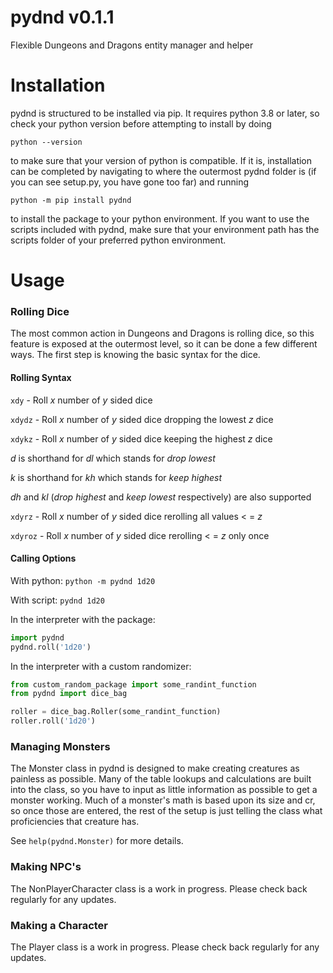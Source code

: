 # pydnd v0.1.1
Flexible Dungeons and Dragons entity manager and helper
# Installation
pydnd is structured to be installed via pip. It requires python 3.8 or later,
so check your python version before attempting to install by doing

`python --version`

to make sure that your version of python is compatible. If it is, installation
can be completed by navigating to where the outermost pydnd folder is (if you
can see setup.py, you have gone too far) and running

`python -m pip install pydnd`

to install the package to your python environment. If you want to use the
scripts included with pydnd, make sure that your environment path has the
scripts folder of your preferred python environment.
# Usage
### Rolling Dice
The most common action in Dungeons and Dragons is rolling dice, so this feature
is exposed at the outermost level, so it can be done a few different ways.
The first step is knowing the basic syntax for the dice.
#### Rolling Syntax
`xdy` - Roll _x_ number of _y_ sided dice

`xdydz` - Roll _x_ number of _y_ sided dice dropping the lowest _z_ dice

`xdykz` - Roll _x_ number of _y_ sided dice keeping the highest _z_ dice

_d_ is shorthand for _dl_ which stands for _drop lowest_

_k_ is shorthand for _kh_ which stands for _keep highest_

_dh_ and _kl_ (_drop highest_ and _keep lowest_ respectively) are also supported

`xdyrz` - Roll _x_ number of _y_ sided dice rerolling all values < = _z_

`xdyroz` - Roll _x_ number of _y_ sided dice rerolling < = _z_ only once
#### Calling Options
With python: `python -m pydnd 1d20`

With script: `pydnd 1d20`

In the interpreter with the package: 

```python
import pydnd
pydnd.roll('1d20')
```

In the interpreter with a custom randomizer:

```python
from custom_random_package import some_randint_function
from pydnd import dice_bag

roller = dice_bag.Roller(some_randint_function)
roller.roll('1d20')
```

### Managing Monsters
The Monster class in pydnd is designed to make creating creatures as painless
as possible. Many of the table lookups and calculations are built into the
class, so you have to input as little information as possible to get a monster
working. Much of a monster's math is based upon its size and cr, so once those
are entered, the rest of the setup is just telling the class what
proficiencies that creature has.

See `help(pydnd.Monster)` for more details.

### Making NPC's
The NonPlayerCharacter class is a work in progress. Please check back
regularly for any updates.

### Making a Character
The Player class is a work in progress. Please check back regularly for any
updates.

